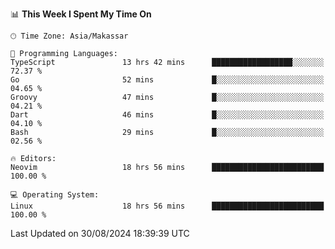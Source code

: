 <!--START_SECTION:waka-->
📊 **This Week I Spent My Time On** 

```text
🕑︎ Time Zone: Asia/Makassar

💬 Programming Languages: 
TypeScript               13 hrs 42 mins      ██████████████████░░░░░░░   72.37 % 
Go                       52 mins             █░░░░░░░░░░░░░░░░░░░░░░░░   04.65 % 
Groovy                   47 mins             █░░░░░░░░░░░░░░░░░░░░░░░░   04.21 % 
Dart                     46 mins             █░░░░░░░░░░░░░░░░░░░░░░░░   04.10 % 
Bash                     29 mins             █░░░░░░░░░░░░░░░░░░░░░░░░   02.56 % 

🔥 Editors: 
Neovim                   18 hrs 56 mins      █████████████████████████   100.00 % 

💻 Operating System: 
Linux                    18 hrs 56 mins      █████████████████████████   100.00 % 
```


 Last Updated on 30/08/2024 18:39:39 UTC
<!--END_SECTION:waka-->
